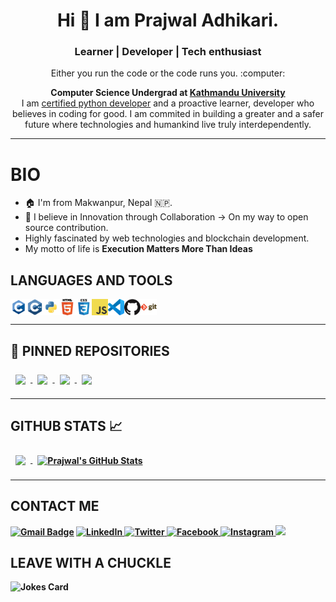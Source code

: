 <h1 align = "center"> Hi 👋 I am Prajwal Adhikari. </h1>
<h3 align = "center"> Learner | Developer | Tech enthusiast </h3>


  
<p align="center" <a href="https://pbs.twimg.com/profile_images/1405046989927051268/u8XhFEGT_400x400.jpg/" target="_blank">

</a> </p>
<p align="center">Either you run the code or the code runs you. :computer: </p>

<p align="center"><b>Computer Science Undergrad at <a href="https://ku.edu.np/"> Kathmandu University </a></b | Class of 2020><br />I am <a href="https://www.coursera.org/account/accomplishments/certificate/H53CEXLJSL45" target="_blank"> certified python developer</a> and a proactive learner, developer who believes in coding for good. I am commited in building a greater and a safer future where technologies and humankind live truly interdependently.  </p>

---
# BIO
- 🏠 I'm from Makwanpur, Nepal 🇳🇵.
- 🙌 I believe in Innovation through Collaboration -> On my way to open source contribution.
- Highly fascinated by web technologies and blockchain development.
- My motto of life is <b>Execution Matters More Than Ideas <b>
<!-- # CONNECT WITH ME
[![Linkedin Badge](https://img.shields.io/badge/-Prajwal Adhikari-blue?style=square&logo=Linkedin&logoColor=white&link=https://www.linkedin.com/in/Prajwal Adhikari)](https://www.linkedin.com/in/prajwal-adhikari-9026381a6/)
[![Twitter Badge](https://img.shields.io/badge/%40Prajwal__PRZ-https%3A%2F%2Ftwitter.com%2FPrajwal__PRZ-blue)](https://twitter.com/Prajwal__PRZ/)
[![Twitter Badge](https://img.shields.io/badge/-prashantstha315-red?style=square&logo=instagram&logoColor=white&link=https://instagram.com/Prashantstha315)](https://www.instagram.com/prashantstha315/)
[![Facebook Badge](https://img.shields.io/badge/-Shrestha_Prashant_Newar-blue?style=square&logo=Facebook&logoColor=white&link=https://facebook.com/shresthaprashantnewar)](https://www.facebook.com/james.shrestha.96155/)
[![Gmail Badge](https://img.shields.io/badge/prashantstha1110@gmail.com-white?style=square&logo=Gmail&logoColor=&link=mailto:prashantstha1110@gmail.com)](mailto:prashantstha1110@gmail.com)
 -->
  
  

## LANGUAGES AND TOOLS

<img align="left" alt="C" width="26px" src="https://raw.githubusercontent.com/github/explore/78df643247d429f6cc873026c0622819ad797942/topics/c/c.png" />
<img align="left" alt="CPP" width="26px" src="https://raw.githubusercontent.com/github/explore/78df643247d429f6cc873026c0622819ad797942/topics/cpp/cpp.png" />
<img align="left" alt="Python" width="26px" src="https://raw.githubusercontent.com/github/explore/78df643247d429f6cc873026c0622819ad797942/topics/python/python.png" />
<img align="left" alt="HTML5" width="26px" src="https://raw.githubusercontent.com/github/explore/80688e429a7d4ef2fca1e82350fe8e3517d3494d/topics/html/html.png"/>
<img align="left" alt="CSS3" width="26px" src="https://raw.githubusercontent.com/github/explore/78df643247d429f6cc873026c0622819ad797942/topics/css/css.png"/>
<img align="left" alt="JS" width="26px" src="https://raw.githubusercontent.com/github/explore/78df643247d429f6cc873026c0622819ad797942/topics/javascript/javascript.png"/>  
<img align="left" alt="Visual Studio Code" width="26px" src="https://raw.githubusercontent.com/github/explore/80688e429a7d4ef2fca1e82350fe8e3517d3494d/topics/visual-studio-code/visual-studio-code.png" />
<img align="left" alt="GitHub" width="26px" src="https://raw.githubusercontent.com/github/explore/78df643247d429f6cc873026c0622819ad797942/topics/github/github.png" />
<img align="center" alt="Git" width="26px" src="https://raw.githubusercontent.com/github/explore/80688e429a7d4ef2fca1e82350fe8e3517d3494d/topics/git/git.png" />

---

## 📌 PINNED REPOSITORIES  
  
<a href="https://github.com/Prajwal-Adhikari/Word-Counter">
  <img align="center" style="margin:0.5rem" src="https://github-readme-stats.vercel.app/api/pin/?username=Prajwal-Adhikari&repo=Word-Counter&theme=tokyonight" />
</a>
<a href="https://github.com/Prajwal-Adhikari/BernoulliEquation">
  <img align="center" style="margin:0.5rem" src="https://github-readme-stats.vercel.app/api/pin/?username=Prajwal-Adhikari&repo=BernoulliEquation&theme=tokyonight" />
</a>
<a href="https://github.com/Prajwal-Adhikari/GPA-CALCULATOR">
  <img align="center" style="margin:0.5rem" src="https://github-readme-stats.vercel.app/api/pin/?username=Prajwal-Adhikari&repo=GPA-CALCULATOR&theme=tokyonight" />
</a>
<a href="https://github.com/Prajwal-Adhikari/Solidity">
  <img align="center" style="margin:0.5rem" src="https://github-readme-stats.vercel.app/api/pin/?username=Prajwal-Adhikari&repo=Solidity&theme=tokyonight" />
</a>
<br />
  
---
  
## GITHUB STATS 📈
 
<a href="https://github.com/Prajwal-Adhikari">
  <img align="center" style="margin:0.5rem" src="https://github-readme-stats.vercel.app/api/top-langs/?username=Prajwal-Adhikari&theme=tokyonight" />
</a>

<a href="https://github.com/Prajwal-Adhikari">
  <img align="center" style="margin:0.5rem" src="https://github-readme-stats.vercel.app/api?username=Prajwal-Adhikari&show_icons=true&line_height=40&count_private=true&theme=tokyonight" alt="Prajwal's GitHub Stats" />
</a>

---

## CONTACT ME

<!-- ![Gmail](https://img.shields.io/badge/Gmail-D14836?style=for-the-badge&logo=gmail&logoColor=white) -->
[![Gmail Badge](https://img.shields.io/badge/Gmail-white?style=for-the-badge&logo=Gmail&logoColor=&link=mailto:prazolppp@gmail.com)](mailto:prazolppp@gmail.com)
<a href = "https://www.linkedin.com/in/prajwal-adhikari-9026381a6/">
![LinkedIn](https://img.shields.io/badge/linkedin-%230077B5.svg?style=for-the-badge&logo=linkedin&logoColor=white)
</a>
<a href = "https://twitter.com/Prajwal_PRZ">
![Twitter](https://img.shields.io/badge/@Prajwal_PRZ-%231DA1F2.svg?style=for-the-badge&logo=Twitter&logoColor=white)
</a>
<a href = "https://www.facebook.com/prajjwal.adhikari.31">
![Facebook](https://img.shields.io/badge/Facebook-%231877F2.svg?style=for-the-badge&logo=Facebook&logoColor=white)
</a>
<a href = "https://www.instagram.com/prazzolprz/">
![Instagram](https://img.shields.io/badge/@prazzolprz-%23E4405F.svg?style=for-the-badge&logo=Instagram&logoColor=white)
</a>
 <a href = "https://github.com/Prajwal-Adhikari">
 <img height="28em" src="https://img.shields.io/github/followers/Prajwal-Adhikari?label=Follow&style=social)](https://github.com/Prajwal-Adhikari">
</a>
<br />
## LEAVE WITH A CHUCKLE
 
<img src="https://readme-jokes.vercel.app/api?hideBorder&theme=cobalt" alt="Jokes Card" />

